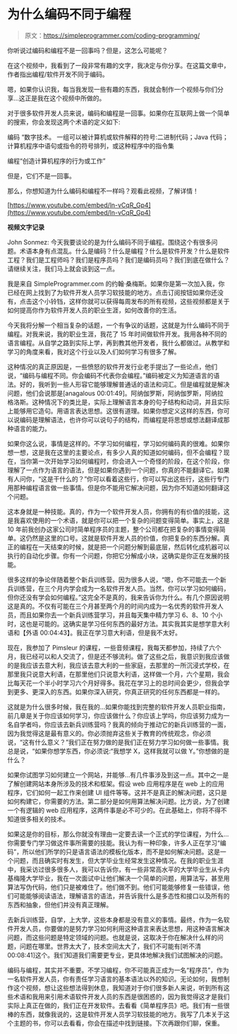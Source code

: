 # 为什么编码不同于编程

> 原文：<https://simpleprogrammer.com/coding-programming/>

你听说过编码和编程不是一回事吗？但是，这怎么可能呢？

在这个视频中，我看到了一段非常有趣的文字，我决定与你分享。在这篇文章中，作者指出编程/软件开发不同于编码。

嗯，如果你认识我，每当我发现一些有趣的东西，我就会制作一个视频与你们分享…这正是我在这个视频中所做的。

对于很多软件开发人员来说，编码和编程是一回事。如果你在互联网上做一个简单的搜索，你会发现这两个术语的定义如下:

编码
“数字技术。
一组可以被计算机或软件解释的符号:二进制代码；Java 代码；
计算机程序中语句或指令的符号排列，或这种程序中的指令集

编程“创造计算机程序的行为或工作”

但是，它们不是一回事。

那么，你想知道为什么编码和编程不一样吗？观看此视频，了解详情！

[https://www.youtube.com/embed/ln-vCqR_Gp4](https://www.youtube.com/embed/ln-vCqR_Gp4)

**视频文字记录**

John Sonmez: 今天我要谈论的是为什么编码不同于编程。围绕这个有很多问题。术语本身有点混乱。什么是编码？什么是编程？什么是软件开发？什么是软件工程？我们是工程师吗？我们是程序员吗？我们是编码员吗？我们到底在做什么？请继续关注，我们马上就会谈到这一点。

我是来自 SimpleProgrammer.com 的约翰·桑梅斯。如果你是第一次加入我，你已经在网上找到了为软件开发人员学习软技能的地方。点击订阅按钮如果你还没有，点击这个小铃铛，这样你就可以获得每周发布的所有视频，这些视频都是关于如何提高你作为软件开发人员的职业生涯，如何改善你的生活。

今天我将分解一个相当复杂的话题，一个有争议的话题，这就是为什么编码不同于编程。对我来说，我的职业生涯，我花了 15 年时间做软件开发。我用各种不同的语言编程。从自学之路到实际上学，再到教其他开发者，我什么都做过。从教学和学习的角度来看，我对这个行业以及人们如何学习有很多了解。

这种情况的真正原因是，一些愤怒的软件开发行业老手提出了一些论点，他们说，“编码与编程不同。你会编码不代表你会编程。”编码被定义为知道语言的语法。好的，我听到一些人形容它能够理解普通话的语法和词汇。但是编程就是解决问题，他们会说那是[anagalous 00:01:49]。阿纳伽罗斯，阿纳伽罗斯，阿纳拉格洛斯。这种情况下的类比是，实际上理解语言本身的句子结构和动词，并且实际上能够用它造句。用语言表达思想。这很有道理。如果你想定义这样的东西，你可以说编码是理解语法，也许你可以说句子的结构，而编程是将思想或想法翻译成那种语言的能力。

如果你这么说，事情是这样的。不学习如何编程，学习如何编码真的很难。如果你想一想，这是我在这里的主要论点，有多少人真的知道如何编码，但不会编程？现在，当你第一次开始学习如何编程时，你会进入一个奇怪的阶段，在这个阶段，你理解了一点作为语言的语法，但是如果你遇到一个问题，你真的不能翻译它。如果有人问你，“这是干什么的？”你可以看着这些行，你可以写出这些行，这些行专门用那种编程语言做一些事情。但是你不能用它解决问题，因为你不知道如何翻译这个问题。

这本身就是一种技能。真的，作为一个软件开发人员，你拥有的有价值的技能，这是我喜欢使用的一个术语，就是你可以把一个复杂的问题变得简单。事实上，这是 10 年前我创办这家公司时简单程序员的主题，整个公司都在把复杂的事情变得简单。这仍然是这里的口号。这就是软件开发人员的价值，你把复杂的东西分解。真正的编程在一天结束的时候，就是把一个问题分解到最底层，然后转化成机器可以执行的自动化步骤。你有一个问题，你把它分解成小块，这确实是你正在发展的技能。

很多这样的争论伴随着整个新兵训练营。因为很多人说，“嗯，你不可能去一个新兵训练营，在三个月内学会成为一名软件开发人员。当然，你可以学习如何编码，但你还没有学会如何编程。”这完全不是真的，我来告诉你为什么。有几个原因说明这是真的。不仅有可能在三个月甚至两个月的时间内成为一名优秀的软件开发人员，而且如果你去一个新兵训练营学习，并且每天集中精力学习 6、8、10 个小时，这也是可能的。这确实是学习任何东西的最好方法。其实我其实是想学意大利语和【外语 00:04:43】。我正在学习意大利语，但是我不太好。

现在，我参加了 Pimsleur 的课程，一些音频课程，我每天都参加，持续了六个月，我已经可以和人交流了，但是还不够流利。做了这些之后，我意识到我应该做的是我应该去意大利，我应该去意大利的一些家庭，去那里的一所沉浸式学校，在那里我只说意大利语，在那里他们只说意大利语，这样做一个月，六个星期，我会比每天花一个半小时学习六个月好得多。我花在学习上的总时间会更少，但我会学到更多、更深入的东西。如果你深入研究，你真正研究的任何东西都是一样的。

这就是为什么很多时候，我在我的…如果你能找到完整的软件开发人员职业指南，前几章是关于你应该如何学习，你应该做什么？你应该上学吗，你应该努力成为一名自学者吗，你应该去新兵训练营吗？我真的倾向于推动它的新兵训练营的一面，因为我觉得这是最有意义的。你必须抛弃这些关于教育的传统观念，你必须说，“这有什么意义？”我们正在努力做的是我们正在努力学习如何做一些事情。我总是说，“如果你想学东西，你必须说:“我想学 X，这样我就可以做 Y。”你想做的是什么？

如果你试图学习如何建立一个网站，并能够…有几件事涉及到这一点。其中之一是了解创建网站本身所涉及的技术和框架。假设 web 应用程序是在 web 上的应用程序，它们如何一起工作来创建 UI 组件等等。这并不是真正的解决问题，这只是如何构建它，你需要的方法。第二部分是如何用算法解决问题。比方说，为了创建一个有逻辑的 web 应用程序，这两件事是必不可少的。在此基础上，你将不得不知道很多相关的技术。

如果这是你的目标，那么你就没有理由一定要去读一个正式的学位课程，为什么…你需要专门学习做这件事所需要的技能。我认为有一种印象，许多人正在学习“编码”，所以他们所学的只是语言语法的模板化版本，而不是如何解决问题。这是一个问题，而且确实时有发生，但大学毕业生经常发生这种情况。在我的职业生涯中，我采访过很多很多人，我可以告诉你，有一些非常高水平的大学毕业生从卡内基梅隆大学毕业，我在一次面试中让他们解决一个简单的问题，用算法写，甚至用算法写伪代码，他们只是被难住了。他们做不到。他们可能能够修复一些错误，他们可能能够阅读语法，理解语言的语法，并告诉我什么是多态性和接口以及所有的东西和抽象，但他们并没有真正理解。

去新兵训练营，自学，上大学，这些本身都是没有意义的事情。最终，作为一名软件开发人员，你要做的是努力学习如何利用这种语言来表达思想，用这种语言解决问题，而这些问题是特定领域的问题。也就是说，这取决于你在解决什么样的问题，问题在哪里。世界太大了，技术空间太大了，我们不可能有[听不清 00:08:41]这个。我们知道我们需要更专业，更具体地解决我们试图解决的问题。

编码与编程，其实并不重要。不学习编程，你不可能真正成为一名“程序员”，作为一名软件开发人员，你有责任学习语言的基本语法以外的知识。无论如何，我想制作这个视频，想让这些想法得到休息，我知道对于你们很多新人来说，听到所有这些术语和我用来引用术语软件开发人员的东西是很困惑的，因为我觉得这才是我们实际上真正在做的，我们正在开发软件。去看看《简单程序员》吧。我们有一些很棒的东西，就像我说的，这是软件开发人员学习软技能的地方。我写了几本关于这个主题的书，你可以去看看，你会在描述中找到链接。下次再跟你们聊，保重。